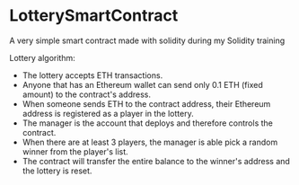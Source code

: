 # LotterySmartContract
A very simple smart contract made with solidity during my Solidity training

Lottery algorithm:

- The lottery accepts ETH transactions.
- Anyone that has an Ethereum wallet can send only  0.1 ETH (fixed amount) to the contract's address.
- When someone sends ETH to the contract address, their Ethereum address is registered as a player in the lottery. 
- The manager is the account that deploys and therefore controls the contract.
- When there are at least 3 players, the manager is able pick a random winner from the player's list.
- The contract will transfer the entire balance to the winner's address and the lottery is reset.

